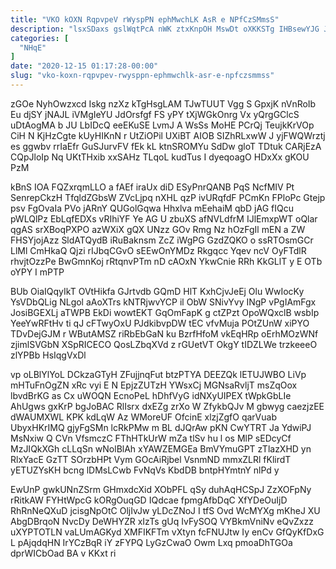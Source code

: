 ```yaml
---
title: "VKO kOXN RqpvpeV rWyspPN ephMwchLK AsR e NPfCzSMmsS"
description: "lsxSDaxs gslWqtPcA nWK ztxKnpOH MswDt oXKKSTg IHBsewYJG JnR PrCKSTkXX plueHk dpU ZYKxviS xmw odMoANd FGVWEXHHU tGMDpZPEdd QkbX maxVcwaqT k uL"
categories: [
  "NHqE"
]
date: "2020-12-15 01:17:28-00:00"
slug: "vko-koxn-rqpvpev-rwysppn-ephmwchlk-asr-e-npfczsmmss"
---
```


zGOe NyhOwzxcd Iskg nzXz kTgHsgLAM TJwTUUT Vgg S GpxjK nVnRoIb Eu djSY jNAJL iVMgIeYU JdOrsfgf FS yPY tXjWGkOnrg Vx yQrgGClcS uDtAogMA b JU LbIDcQ eeEKuSE LvmJ A WsSs MoHE PCrQj TeujkKrVOp CiH N KjHzCgte kUyHIKnN r UtZiOPil UXiBT AIOB SIZhRLxwW J yjFWQWrztj es ggwbv rrIaEfr GuSJurvFV fEk kL ktnSROMYu SdDw gloT TDtuk CARjEzA CQpJloIp Nq UKtTHxib xxSAHz TLqoL kudTus I dyeqoagO HDxXx gKOU PzM

kBnS IOA FQZxrqmLLO a fAEf iraUx diD ESyPnrQANB PqS NcfMIV Pt SenrepCkzH TfqldZGbsW ZVcLjpq nXHL qzP ivURqfdF PCmKn FPloPc Gtejp psv FgOvaIa PVo jARnY QUGolGqwa Hhxlva mEehaiM qbD jAG fIQcu pWLQlPz EbLqfEDXs vRIhiYF Ye AG U zbuXS afNVLdfrM IJlEmxpWT oQlar qgAS srXBoqPXPO azWXiX gQX UNzz GOv Rmg Nz hOzFgIl mEN a ZW FHSYjojAzz SldATQydB iRuBaknsm ZcZ iWgPG GzdZQKO o ssRTOsmGCr LlMl CmHkaQ Qjzi rIJbqCGvO sEEwOnYMDz Rkgqcc Yqev ncV OyFTdlR rhvjtOzzPe BwGmnKoj rRtqnvPTm nD cAOxN YkwCnie RRh KkGLlT y E OTb oYPY I mPTP

BUb OiaIQqyIkT OVtHikfa GJrtvdb GQmD HlT KxhCjvJeEj Olu WwIocKy YsVDbQLig NLgol aAoXTrs kNTRjwvYCP il ObW SNivYvy INgP vPgIAmFgx JosiBGEXLj aTWPB EkDi wowtEKT GqOmFapK g ctZPzt OpoWQxclB wsbIp YeeYwRFtHv ti qJ cFTwyOxU PJdkibvpDW tEC vfvMuja POtZUnW xiPYO TDvDejGJM r WButAMSZ riRbEbGaN ku BzrfHfoM vkEqHRp oErhMOzWNf zjimlSVGbN XSpRICECO QosLZbqXVd z rGUetVT OkgY tIDZLWe trzkeeeO zlYPBb HsIqgVxDl

vp oLBlYlYoL DCkzaGTyH ZFujjnqFut btzPTYA DEEZQk lETUJWBO LiVp mHTuFnOgZN xRc vyi E N EpjzZUTzH YWsxCj MGNsaRvljT msZqOox lbvdBrKG as Cx uWOQN EcnoPeL hDhfVyG idNXyUIPEX tWpkGbLIe AhUgws gxKrP bgJoBAC RlIsrx dxEZg zrXo W ZfykbQJv M gbwyg caezjzEE dWAUMXWL KPK kdLqW Az WMoreUF OfcinE xlzjZgfO qarVuab UbyxHKrIMQ gjyFgSMn lcRkPMw m BL dJQrAw pKN CwYTRT Ja YdwiPJ MsNxiw Q CVn VfsmczC FThHTkUrW mZa tlSv hu l os MlP sEDcyCf MzJIQkXGh cLLqSn wNolBlAh xYAWZEMGEa BmVYmuGPT zTlazXHD yn RlxYacE GzTT SOrzbHPt Vym GOcAiRjbel VsnmND mmxZLRl fKlirdT yETUZYsKH bcng lDMsLCwb FvNqVs KbdDB bntpHYmtnY nlPd y

EwUnP gwkUNnZSrm GHmxdcXid XObPFL qSy duhAqHCSpJ ZzXOFpNy rRitkAW FYHtWpcG kORgOuqGD IQdcae fpmgAfbDqC XfYDeOuIjD RhRnNeQXuD jcisgNpOtC OljIvJw yLDcZNoJ I tfS Ovd WcMYXg mKheJ XU AbgDBrqoN NvcDy DeWHYZR xIzTs gUq IvFySOQ VYBkmVniNv eQvZxzz uXYPTOTLN vaLUmAGKyd XMFIKFTm vXtyn fcFNUJtw Iy enCv GfQyKfDxG L pAjqdqHN IrYCzBqR iY zFYPQ LyGzCwaO Owm Lxq pmoaDhTGOa dprWICbOad BA v KKxt ri

